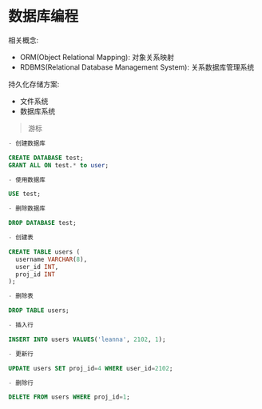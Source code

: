 # 数据库编程

相关概念:

- ORM(Object Relational Mapping): 对象关系映射
- RDBMS(Relational Database Management System): 关系数据库管理系统

持久化存储方案:

- 文件系统
- 数据库系统

> 游标

```sql
- 创建数据库

CREATE DATABASE test;
GRANT ALL ON test.* to user;

- 使用数据库

USE test;

- 删除数据库

DROP DATABASE test;

- 创建表

CREATE TABLE users (
  username VARCHAR(8),
  user_id INT,
  proj_id INT
);

- 删除表

DROP TABLE users;

- 插入行

INSERT INTO users VALUES('leanna', 2102, 1);

- 更新行

UPDATE users SET proj_id=4 WHERE user_id=2102;

- 删除行

DELETE FROM users WHERE proj_id=1;

```

